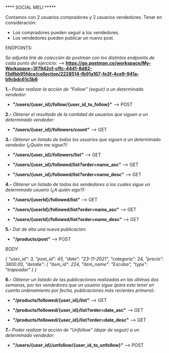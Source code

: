 **** SOCIAL MELI *****

Contamos con 2 usuarios compradores y 2 usuarios vendedores. 
Tener en consideración: 
* Los compradores pueden seguir a los vendedores. 
* Los vendedores pueden publicar un nuevo post. 

ENDPOINTS: 

*Se adjunta link de colección de postman con los distintos endpoints de cada punto del ejercicio:*
--> **https://go.postman.co/workspace/My-Workspace~3f7942cf-cffc-4441-8d82-f3dfbb95fdce/collection/2228514-fb91a167-fe3f-4ce9-941a-b9cbdc61c5b6**

**1.-** *Poder realizar la acción de “Follow” (seguir) a un determinado vendedor:*


* **"/users/{user_id}/follow/{user_id_to_follow}"** --> POST
 
 
**2.-** *Obtener el resultado de la cantidad de usuarios que siguen a un determinado vendedor:*

* **"/users/{user_id}/followers/count"** --> GET


**3.-** *Obtener un listado de todos los usuarios que siguen a un determinado vendedor (¿Quién me sigue?):*

* **"/users/{user_id}/followers/list"** --> GET

* **"/users/{user_id}/followed/list?order=name_asc"** --> GET

* **"/users/{user_id}/followed/list?order=name_desc"** --> GET


**4.-** *Obtener un listado de todos los vendedores a los cuales sigue un determinado usuario (¿A quién sigo?):*

* **"/users/{userId}/followed/list"** --> GET

* **"/users/{userId}/followed/list?order=name_asc"** --> GET

* **"/users/{userId}/followed/list?order=name_desc"** --> GET


**5.-** *Dar de alta una nueva publicación:*

* **"/products/post"**  --> POST

*BODY:*

*{
    "user_id": 3,
    "post_id": 45,
    "date": "23-11-2021",
    "categoria": 24,
    "precio": 3800.00, 
    "detalle": {
        "item_id": 224, 
        "item_name": "Escoba",
        "type": "trapeador"
    }
}*

**6.-** *Obtener un listado de las publicaciones realizadas en las últimas dos semanas, por los vendedores que un usuario sigue (para esto tener en cuenta ordenamiento por fecha, publicaciones más recientes primero):*

* **"/products/followed/{user_id}/list"** --> GET

* **"/products/followed/{user_id}/list?order=date_asc"** --> GET

* **"/products/followed/{user_id}/list?order=date_desc"** --> GET


**7.-** *Poder realizar la acción de “Unfollow” (dejar de seguir) a un determinado vendedor:*

* **"/users/{user_id}/unfollow/{user_id_to_unfollow}"** --> POST
